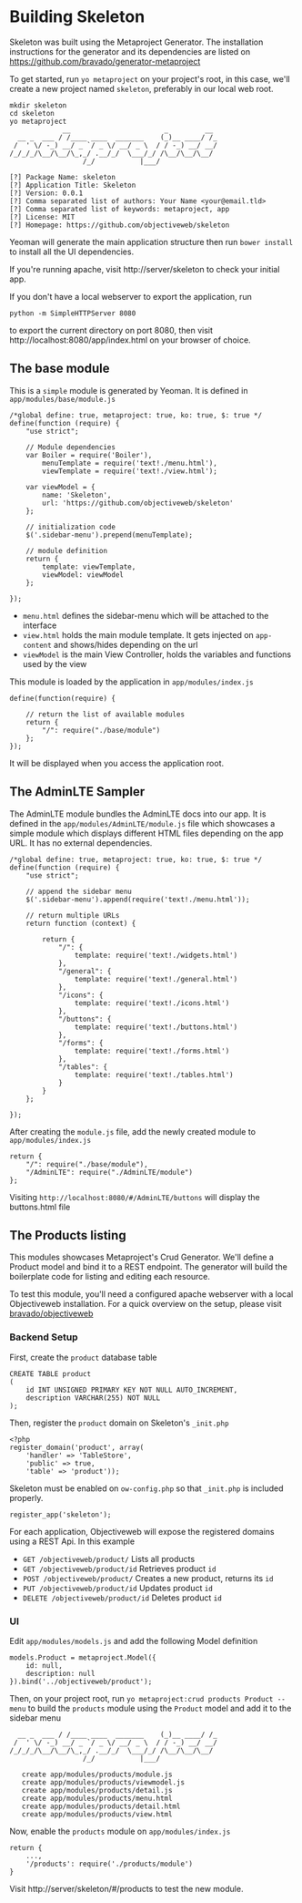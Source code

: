 # Building Skeleton

Skeleton was built using the Metaproject Generator. The installation 
instructions for the generator and its dependencies are listed on
https://github.com/bravado/generator-metaproject

To get started, run `yo metaproject` on your project's root, in this 
case, we'll create a new project named `skeleton`, preferably in our
local web root.

    mkdir skeleton
    cd skeleton
    yo metaproject
                 __                       _         __ 
      __ _  ___ / /____ ____  _______    (_)__ ____/ /_
     /  ' \/ -_) __/ _ `/ _ \/ __/ _ \  / / -_) __/ __/
    /_/_/_/\__/\__/\_,_/ .__/_/  \___/_/ /\__/\__/\__/ 
                      /_/           |___/              
    
    [?] Package Name: skeleton
    [?] Application Title: Skeleton
    [?] Version: 0.0.1
    [?] Comma separated list of authors: Your Name <your@email.tld>
    [?] Comma separated list of keywords: metaproject, app
    [?] License: MIT
    [?] Homepage: https://github.com/objectiveweb/skeleton

Yeoman will generate the main application structure then run 
`bower install` to install all the UI dependencies.

If you're running apache, visit http://server/skeleton to check your 
initial app.

If you don't have a local webserver to export the application, run

    python -m SimpleHTTPServer 8080

to export the current directory on port 8080, then visit 
http://localhost:8080/app/index.html on your browser of choice.

## The base module

This is a `simple` module is generated by Yeoman. It is defined in 
`app/modules/base/module.js`

    /*global define: true, metaproject: true, ko: true, $: true */
    define(function (require) {
        "use strict";
    
        // Module dependencies
        var Boiler = require('Boiler'),
            menuTemplate = require('text!./menu.html'),
            viewTemplate = require('text!./view.html');
    
        var viewModel = {
            name: 'Skeleton',
            url: 'https://github.com/objectiveweb/skeleton'
        };
    
        // initialization code
        $('.sidebar-menu').prepend(menuTemplate);
    
        // module definition
        return {
            template: viewTemplate,
            viewModel: viewModel
        };
    
    });

 * `menu.html` defines the sidebar-menu which will be attached to the 
  interface
 * `view.html` holds the main module template. It gets injected on 
 `app-content` and shows/hides depending on the url
 * `viewModel` is the main View Controller, holds the variables and 
 functions used by the view
 
This module is loaded by the application in `app/modules/index.js`

    define(function(require) {
    
        // return the list of available modules
        return {
            "/": require("./base/module")
        };
    });

It will be displayed when you access the application root.

## The AdminLTE Sampler

The AdminLTE module bundles the AdminLTE docs into our app. It is 
defined in the `app/modules/AdminLTE/module.js` file which showcases a 
simple module which displays different HTML files depending on the app 
URL. It has no external dependencies.

    /*global define: true, metaproject: true, ko: true, $: true */
    define(function (require) {
        "use strict";
    
        // append the sidebar menu
        $('.sidebar-menu').append(require('text!./menu.html'));
    
        // return multiple URLs
        return function (context) {
    
            return {
                "/": {
                    template: require('text!./widgets.html')
                },
                "/general": {
                    template: require('text!./general.html')
                },
                "/icons": {
                    template: require('text!./icons.html')
                },
                "/buttons": {
                    template: require('text!./buttons.html')
                },
                "/forms": {
                    template: require('text!./forms.html')
                },
                "/tables": {
                    template: require('text!./tables.html')
                }
            }
        };
    
    });

After creating the `module.js` file, add the newly created module to 
`app/modules/index.js`

    return {
        "/": require("./base/module"),
        "/AdminLTE": require("./AdminLTE/module")
    };

Visiting `http://localhost:8080/#/AdminLTE/buttons` will display 
the buttons.html file

## The Products listing

This modules showcases Metaproject's Crud Generator. We'll define a 
Product model and bind it to a REST endpoint. The generator will
build the boilerplate code for listing and editing each resource.

To test this module, you'll need a configured apache webserver with a 
local Objectiveweb installation. For a quick overview on the
setup, please visit 
[bravado/objectiveweb](https://github.com/bravado/objectiveweb)

### Backend Setup

First, create the `product` database table
    
    CREATE TABLE product
    (
        id INT UNSIGNED PRIMARY KEY NOT NULL AUTO_INCREMENT,
        description VARCHAR(255) NOT NULL
    );

Then, register the `product` domain on Skeleton's `_init.php`

    <?php
    register_domain('product', array(
        'handler' => 'TableStore',
        'public' => true,
        'table' => 'product'));

Skeleton must be enabled on `ow-config.php` so that `_init.php` is
included properly.

    register_app('skeleton');
    
For each application, Objectiveweb will expose the registered domains 
using a REST Api. In this example

  * `GET /objectiveweb/product/`  Lists all products
  * `GET /objectiveweb/product/id` Retrieves product `id`
  * `POST /objectiveweb/product/` Creates a new product, returns its 
  `id`
  * `PUT /objectiveweb/product/id`  Updates product `id`
  * `DELETE /objectiveweb/product/id` Deletes product `id`

### UI

Edit `app/modules/models.js` and add the following Model definition

    models.Product = metaproject.Model({
        id: null,
        description: null
    }).bind('../objectiveweb/product');

Then, on your project root, run 
`yo metaproject:crud products Product --menu` to build the `products` 
module using the `Product` model and add it to the sidebar menu

      __ _  ___ / /____ ____  _______    (_)__ ____/ /_
     /  ' \/ -_) __/ _ `/ _ \/ __/ _ \  / / -_) __/ __/
    /_/_/_/\__/\__/\_,_/ .__/_/  \___/_/ /\__/\__/\__/ 
                      /_/           |___/              
    
       create app/modules/products/module.js
       create app/modules/products/viewmodel.js
       create app/modules/products/detail.js
       create app/modules/products/menu.html
       create app/modules/products/detail.html
       create app/modules/products/view.html


Now, enable the `products` module on `app/modules/index.js`

    return { 
        ...,
        '/products': require('./products/module')
    }        

Visit http://server/skeleton/#/products to test the new module.